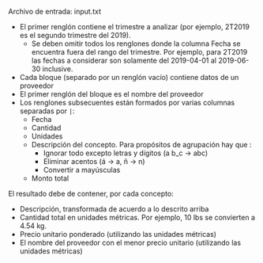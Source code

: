Archivo de entrada: input.txt
  * El primer renglón contiene el trimestre a analizar (por ejemplo, 2T2019 es el segundo trimestre del 2019). 
    * Se deben omitir todos los renglones donde la columna Fecha se encuentra fuera del rango del trimestre. Por ejemplo, para 2T2019 las fechas a considerar son solamente del 2019-04-01 al 2019-06-30 inclusive.
  * Cada bloque (separado por un renglón vacío) contiene datos de un proveedor
  * El primer renglón del bloque es el nombre del proveedor
  * Los renglones subsecuentes están formados por varias columnas separadas por `|`:
    - Fecha
    - Cantidad
    - Unidades
    - Descripción del concepto. Para propósitos de agrupación hay que :
       - Ignorar todo excepto letras y dígitos (a b_c -> abc)
       - Eliminar acentos (á -> a, ñ -> n)
       - Convertir a mayúsculas
    - Monto total  

El resultado debe de contener, por cada concepto:
  * Descripción, transformada de acuerdo a lo descrito arriba
  * Cantidad total en unidades métricas. Por ejemplo, 10 lbs se convierten a 4.54 kg.
  * Precio unitario ponderado (utilizando las unidades métricas)
  * El nombre del proveedor con el menor precio unitario (utilizando las unidades métricas)


